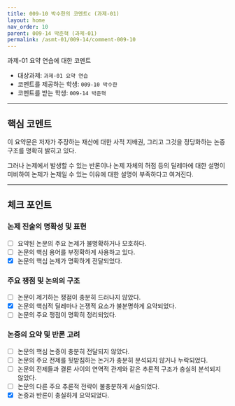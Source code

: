 ```yaml
--- 
title: 009-10 박수한의 코멘트c (과제-01) 
layout: home 
nav_order: 10
parent: 009-14 박준혁 (과제-01) 
permalink: /asmt-01/009-14/comment-009-10 
---
```


 과제-01 요약 연습에 대한 코멘트

- 대상과제: `과제-01 요약 연습` 
- 코멘트를 제공하는 학생: `009-10 박수한`  
- 코멘트를 받는 학생: `009-14 박준혁`

---

## 핵심 코멘트

이 요약문은 저자가 주장하는 재산에 대한 사적 지배권, 그리고 그것을 정당화하는 논증 구조를 명확히 밝히고 있다.

그러나 논제에서 발생할 수 있는 반론이나 논제 자체의 허점 등의 딜레마에 대한 설명이 미비하여 논제가 논제일 수 있는 이유에 대한 설명이 부족하다고 여겨진다. 

---

## 체크 포인트

### 논제 진술의 명확성 및 표현  
- [ ] 요약된 논문의 주요 논제가 불명확하거나 모호하다.  
- [ ] 논문의 핵심 용어를 부정확하게 사용하고 있다.  
- [x] 논문의 핵심 논제가 명확하게 전달되었다.

### 주요 쟁점 및 논의의 구조  
- [ ] 논문이 제기하는 쟁점이 충분히 드러나지 않았다.  
- [x] 논문의 핵심적 딜레마나 논쟁적 요소가 불분명하게 요약되었다.  
- [ ] 논문의 주요 쟁점이 명확히 정리되었다.

### 논증의 요약 및 반론 고려  
- [ ] 논문의 핵심 논증이 충분히 전달되지 않았다.  
- [ ] 논문의 주요 전제를 뒷받침하는 논거가 충분히 분석되지 않거나 누락되었다.  
- [ ] 논문의 전제들과 결론 사이의 연역적 관계와 같은 추론적 구조가 충실히 분석되지 않았다.  
- [ ] 논문의 다른 주요 추론적 전략이 불충분하게 서술되었다. 
- [x] 논증과 반론이 충실하게 요약되었다.
